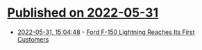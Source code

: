 # [Published on 2022-05-31](index.md)

* [2022-05-31, 15:04:48](https://news.ycombinator.com/item?id=31570349) - [Ford F-150 Lightning Reaches Its First Customers](https://cleantechnica.com/2022/05/31/ford-f-150-lightning-reaches-its-first-customers/)
